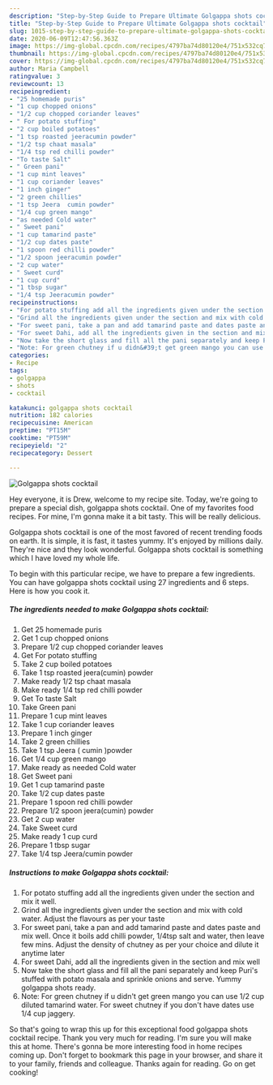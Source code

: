 ```yaml
---
description: "Step-by-Step Guide to Prepare Ultimate Golgappa shots cocktail"
title: "Step-by-Step Guide to Prepare Ultimate Golgappa shots cocktail"
slug: 1015-step-by-step-guide-to-prepare-ultimate-golgappa-shots-cocktail
date: 2020-06-09T12:47:56.363Z
image: https://img-global.cpcdn.com/recipes/4797ba74d80120e4/751x532cq70/golgappa-shots-cocktail-recipe-main-photo.jpg
thumbnail: https://img-global.cpcdn.com/recipes/4797ba74d80120e4/751x532cq70/golgappa-shots-cocktail-recipe-main-photo.jpg
cover: https://img-global.cpcdn.com/recipes/4797ba74d80120e4/751x532cq70/golgappa-shots-cocktail-recipe-main-photo.jpg
author: Maria Campbell
ratingvalue: 3
reviewcount: 13
recipeingredient:
- "25 homemade puris"
- "1 cup chopped onions"
- "1/2 cup chopped coriander leaves"
- " For potato stuffing"
- "2 cup boiled potatoes"
- "1 tsp roasted jeeracumin powder"
- "1/2 tsp chaat masala"
- "1/4 tsp red chilli powder"
- "To taste Salt"
- " Green pani"
- "1 cup mint leaves"
- "1 cup coriander leaves"
- "1 inch ginger"
- "2 green chillies"
- "1 tsp Jeera  cumin powder"
- "1/4 cup green mango"
- "as needed Cold water"
- " Sweet pani"
- "1 cup tamarind paste"
- "1/2 cup dates paste"
- "1 spoon red chilli powder"
- "1/2 spoon jeeracumin powder"
- "2 cup water"
- " Sweet curd"
- "1 cup curd"
- "1 tbsp sugar"
- "1/4 tsp Jeeracumin powder"
recipeinstructions:
- "For potato stuffing add all the ingredients given under the section and mix it well."
- "Grind all the ingredients given under the section and mix with cold water. Adjust the flavours as per your taste"
- "For sweet pani, take a pan and add tamarind paste and dates paste and mix well. Once it boils add chilli powder, 1/4tsp salt and water, then leave few mins. Adjust the density of chutney as per your choice and dilute it anytime later"
- "For sweet Dahi, add all the ingredients given in the section and mix well"
- "Now take the short glass and fill all the pani separately and keep Puri&#39;s stuffed with potato masala and sprinkle onions and serve. Yummy golgappa shots ready."
- "Note: For green chutney if u didn&#39;t get green mango you can use 1/2 cup diluted tamarind water. For sweet chutney if you don&#39;t have dates use 1/4 cup jaggery."
categories:
- Recipe
tags:
- golgappa
- shots
- cocktail

katakunci: golgappa shots cocktail 
nutrition: 182 calories
recipecuisine: American
preptime: "PT15M"
cooktime: "PT59M"
recipeyield: "2"
recipecategory: Dessert

---
```



![Golgappa shots cocktail](https://img-global.cpcdn.com/recipes/4797ba74d80120e4/751x532cq70/golgappa-shots-cocktail-recipe-main-photo.jpg)

Hey everyone, it is Drew, welcome to my recipe site. Today, we're going to prepare a special dish, golgappa shots cocktail. One of my favorites food recipes. For mine, I'm gonna make it a bit tasty. This will be really delicious.

Golgappa shots cocktail is one of the most favored of recent trending foods on earth. It is simple, it is fast, it tastes yummy. It's enjoyed by millions daily. They're nice and they look wonderful. Golgappa shots cocktail is something which I have loved my whole life.




To begin with this particular recipe, we have to prepare a few ingredients. You can have golgappa shots cocktail using 27 ingredients and 6 steps. Here is how you cook it.

<!--inarticleads1-->

##### The ingredients needed to make Golgappa shots cocktail:

1. Get 25 homemade puris
1. Get 1 cup chopped onions
1. Prepare 1/2 cup chopped coriander leaves
1. Get  For potato stuffing
1. Take 2 cup boiled potatoes
1. Take 1 tsp roasted jeera(cumin) powder
1. Make ready 1/2 tsp chaat masala
1. Make ready 1/4 tsp red chilli powder
1. Get To taste Salt
1. Take  Green pani
1. Prepare 1 cup mint leaves
1. Take 1 cup coriander leaves
1. Prepare 1 inch ginger
1. Take 2 green chillies
1. Take 1 tsp Jeera ( cumin )powder
1. Get 1/4 cup green mango
1. Make ready as needed Cold water
1. Get  Sweet pani
1. Get 1 cup tamarind paste
1. Take 1/2 cup dates paste
1. Prepare 1 spoon red chilli powder
1. Prepare 1/2 spoon jeera(cumin) powder
1. Get 2 cup water
1. Take  Sweet curd
1. Make ready 1 cup curd
1. Prepare 1 tbsp sugar
1. Take 1/4 tsp Jeera/cumin powder




<!--inarticleads2-->

##### Instructions to make Golgappa shots cocktail:

1. For potato stuffing add all the ingredients given under the section and mix it well.
1. Grind all the ingredients given under the section and mix with cold water. Adjust the flavours as per your taste
1. For sweet pani, take a pan and add tamarind paste and dates paste and mix well. Once it boils add chilli powder, 1/4tsp salt and water, then leave few mins. Adjust the density of chutney as per your choice and dilute it anytime later
1. For sweet Dahi, add all the ingredients given in the section and mix well
1. Now take the short glass and fill all the pani separately and keep Puri&#39;s stuffed with potato masala and sprinkle onions and serve. Yummy golgappa shots ready.
1. Note: For green chutney if u didn&#39;t get green mango you can use 1/2 cup diluted tamarind water. For sweet chutney if you don&#39;t have dates use 1/4 cup jaggery.




So that's going to wrap this up for this exceptional food golgappa shots cocktail recipe. Thank you very much for reading. I'm sure you will make this at home. There's gonna be more interesting food in home recipes coming up. Don't forget to bookmark this page in your browser, and share it to your family, friends and colleague. Thanks again for reading. Go on get cooking!

